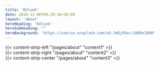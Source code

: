 ```yaml
---
title: 'Rólunk'
date: 2018-12-06T09:29:16+10:00
layout: 'about'
heroHeading: 'Rólunk'
heroSubHeading: ""
heroBackground: 'https://source.unsplash.com/sO-JmQj95ec/1600x1000'
---
```


<div>
{{< content-strip-left "/pages/about" "content1" >}}
</div>
<div>
{{< content-strip-right "/pages/about" "content2" >}}
</div>
<div>
{{< content-strip-center "/pages/about" "content3" >}}
</div>
